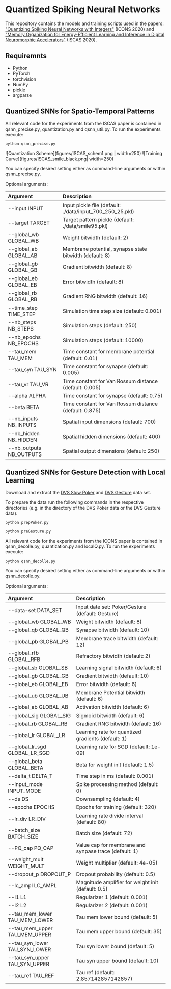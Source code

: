# Quantized Spiking Neural Networks

This repository contains the models and training scripts used in the papers: ["Quantizing Spiking Neural Networks with Integers"](https://dl.acm.org/doi/abs/10.1145/3407197.3407203) (ICONS 2020) and ["Memory Organization for Energy-Efficient Learning and Inference in Digital Neuromorphic Accelerators"](https://ieeexplore.ieee.org/document/9180443) (ISCAS 2020).

## Requiremnts

- Python
- PyTorch
- torchvision
- NumPy
- pickle
- argparse


## Quantized SNNs for Spatio-Temporal Patterns

All relevant code for the experiments from the ISCAS paper is contained in qsnn_precise.py, quantization.py and qsnn_util.py. To run the experiments execute:

```
python qsnn_precise.py
```

![Quantization Scheme](figures/ISCAS_schem1.png | width=250) ![Training Curve](figures/ISCAS_smile_black.png| width=250)

You can specify desired setting either as command-line arguments or within qsnn_precise.py.

Optional arguments:

| Argument               |  Description                                             | 
|:-----------------------|:---------------------------------------------------------|
| --input INPUT          | Input pickle file (default: ./data/input_700_250_25.pkl) |
| --target TARGET        | Target pattern pickle (default: ./data/smile95.pkl)      |
| --global_wb GLOBAL_WB  | Weight bitwidth (default: 2)                             |
| --global_ab GLOBAL_AB  | Membrane potential, synapse state bitwidth (default: 8)  |
| --global_gb GLOBAL_GB  | Gradient bitwidth (default: 8)                           |
| --global_eb GLOBAL_EB  | Error bitwidth (default: 8)                              |
| --global_rb GLOBAL_RB  | Gradient RNG bitwidth (default: 16)                      |
| --time_step TIME_STEP  | Simulation time step size (default: 0.001)               |
| --nb_steps NB_STEPS    | Simulation steps (default: 250)                          |
| --nb_epochs NB_EPOCHS  | Simulation steps (default: 10000)                        |
| --tau_mem TAU_MEM      | Time constant for membrane potential (default: 0.01)     |
| --tau_syn TAU_SYN      | Time constant for synapse (default: 0.005)               |
| --tau_vr TAU_VR        | Time constant for Van Rossum distance (default: 0.005)   |
| --alpha ALPHA          | Time constant for synapse (default: 0.75)                |
| --beta BETA            | Time constant for Van Rossum distance (default: 0.875)   |
| --nb_inputs NB_INPUTS  | Spatial input dimensions (default: 700)                  |
| --nb_hidden NB_HIDDEN  | Spatial hidden dimensions (default: 400)                 |
| --nb_outputs NB_OUTPUTS| Spatial output dimensions (default: 250)                 |


## Quantized SNNs for Gesture Detection with Local Learning

Download and extract the [DVS Slow Poker](http://www2.imse-cnm.csic.es/caviar/SLOWPOKERDVS.html#:~:text=The%20SLOW%2DPOKER%2DDVS%20database,diamond%2C%20heart%20or%20spade) and [DVS Gesture](https://www.research.ibm.com/dvsgesture/) data set.

To prepare the data run the following commands in the respective directories (e.g. in the directory of the DVS Poker data or the DVS Gesture data).

```
python prepPoker.py
```

```
python preGesture.py
```


All relevant code for the experiments from the ICONS paper is contained in qsnn_decolle.py, quantization.py and localQ.py. To run the experiments execute:

```
python qsnn_decolle.py
```

You can specify desired setting either as command-line arguments or within qsnn_decolle.py.

Optional arguments:

| Argument               |  Description                                             | 
|:-----------------------|:---------------------------------------------------------|
| --data-set DATA_SET  | Input date set: Poker/Gesture (default: Gesture) |
| --global_wb GLOBAL_WB     |                   Weight bitwidth (default: 8) |
| --global_qb GLOBAL_QB      |                 Synapse bitwidth (default: 10) |
| --global_pb GLOBAL_PB       |             Membrane trace bitwidth (default: 12) |
| --global_rfb GLOBAL_RFB      |                Refractory bitwidth (default: 2) |
| --global_sb GLOBAL_SB         |            Learning signal bitwidth (default: 6) |
| --global_gb GLOBAL_GB         |            Gradient bitwidth (default: 10) |
| --global_eb GLOBAL_EB          |        Error bitwidth (default: 6) |
| --global_ub GLOBAL_UB           |    Membrane Potential bitwidth (default: 6) |
| --global_ab GLOBAL_AB           |       Activation bitwidth (default: 6) |
| --global_sig GLOBAL_SIG          |           Sigmoid bitwidth (default: 6) |
| --global_rb GLOBAL_RB            |          Gradient RNG bitwidth (default: 16) |
| --global_lr GLOBAL_LR             |        Learning rate for quantized gradients (default: 1) |
| --global_lr_sgd GLOBAL_LR_SGD      |              Learning rate for SGD (default: 1e-09) |
| --global_beta GLOBAL_BETA           |        Beta for weight init (default: 1.5) |
| --delta_t DELTA_T   |  Time step in ms (default: 0.001) |
| --input_mode INPUT_MODE |                Spike processing method (default: 0) |
| --ds DS            |   Downsampling (default: 4) |
| --epochs EPOCHS    |  Epochs for training (default: 320) |
| --lr_div LR_DIV     |  Learning rate divide interval (default: 80) |
| --batch_size BATCH_SIZE               |  Batch size (default: 72) |
| --PQ_cap PQ_CAP     |  Value cap for membrane and synpase trace (default: 1) |
| --weight_mult WEIGHT_MULT  |           Weight multiplier (default: 4e-05) |
| --dropout_p DROPOUT_P       |      Dropout probability (default: 0.5) |
| --lc_ampl LC_AMPL  |   Magnitude amplifier for weight init (default: 0.5) |
| --l1 L1            |   Regularizer 1 (default: 0.001) |
| --l2 L2             |  Regularizer 2 (default: 0.001) |
| --tau_mem_lower TAU_MEM_LOWER    |                 Tau mem lower bound (default: 5) |
| --tau_mem_upper TAU_MEM_UPPER    |              Tau mem upper bound (default: 35) |
| --tau_syn_lower TAU_SYN_LOWER     |            Tau syn lower bound (default: 5) |
| --tau_syn_upper TAU_SYN_UPPER      |             Tau syn upper bound (default: 10) |
| --tau_ref TAU_REF    | Tau ref (default: 2.857142857142857) |

